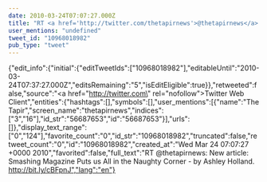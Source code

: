 ```yaml
---
date: 2010-03-24T07:07:27.000Z
title: "RT <a href='http://twitter.com/thetapirnews'>@thetapirnews</a>: New article: Smashing Magazine Puts us All in the Naughty Corner - by Ashley Holland. http://bit.ly/cBFpnJ″"
user_mentions: "undefined"
tweet_id: "10968018982"
pub_type: "tweet"
---
```

{"edit_info":{"initial":{"editTweetIds":["10968018982"],"editableUntil":"2010-03-24T07:37:27.000Z","editsRemaining":"5","isEditEligible":true}},"retweeted":false,"source":"<a href=\"http://twitter.com\" rel=\"nofollow\">Twitter Web Client</a>","entities":{"hashtags":[],"symbols":[],"user_mentions":[{"name":"The Tapir","screen_name":"thetapirnews","indices":["3","16"],"id_str":"56687653","id":"56687653"}],"urls":[]},"display_text_range":["0","124"],"favorite_count":"0","id_str":"10968018982","truncated":false,"retweet_count":"0","id":"10968018982","created_at":"Wed Mar 24 07:07:27 +0000 2010","favorited":false,"full_text":"RT @thetapirnews: New article: Smashing Magazine Puts us All in the Naughty Corner - by Ashley Holland. http://bit.ly/cBFpnJ","lang":"en"}
